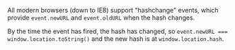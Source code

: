All modern browsers (down to IE8) support "hashchange" events, which provide `event.newURL` and `event.oldURL` when the hash changes.

By the time the event has fired, the hash has changed, so `event.newURL === window.location.toString()` and the new hash is at `window.location.hash`.